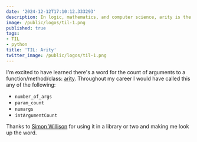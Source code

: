 ```yaml
---
date: '2024-12-12T17:10:12.333293'
description: In logic, mathematics, and computer science, arity is the number of arguments or operands taken by a function, operation or relation.
image: /public/logos/til-1.png
published: true
tags:
- TIL
- python
title: 'TIL: Arity'
twitter_image: /public/logos/til-1.png
---
```


I'm excited to have learned there's a word for the count of arguments to a function/method/class: [arity](https://en.wikipedia.org/wiki/Arity). Throughout my career I would have called this any of the following:

- `number_of_args`
- `param_count`
- `numargs`
- `intArgumentCount`

Thanks to [Simon Willison](https://simonwillison.net/) for using it in a library or two and making me look up the word.